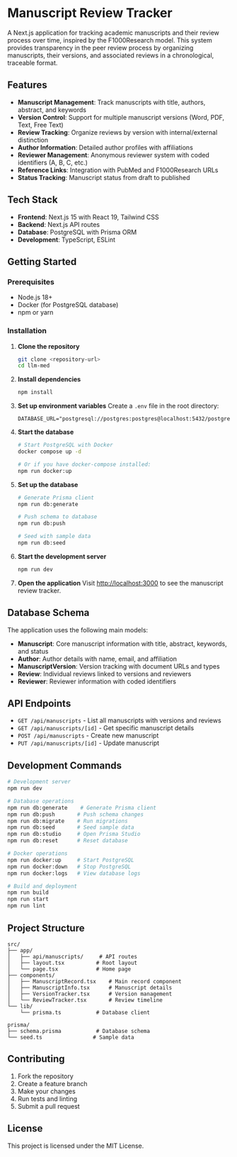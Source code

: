 # Manuscript Review Tracker

A Next.js application for tracking academic manuscripts and their review process over time, inspired by the F1000Research model. This system provides transparency in the peer review process by organizing manuscripts, their versions, and associated reviews in a chronological, traceable format.

## Features

- **Manuscript Management**: Track manuscripts with title, authors, abstract, and keywords
- **Version Control**: Support for multiple manuscript versions (Word, PDF, Text, Free Text)
- **Review Tracking**: Organize reviews by version with internal/external distinction
- **Author Information**: Detailed author profiles with affiliations
- **Reviewer Management**: Anonymous reviewer system with coded identifiers (A, B, C, etc.)
- **Reference Links**: Integration with PubMed and F1000Research URLs
- **Status Tracking**: Manuscript status from draft to published

## Tech Stack

- **Frontend**: Next.js 15 with React 19, Tailwind CSS
- **Backend**: Next.js API routes
- **Database**: PostgreSQL with Prisma ORM
- **Development**: TypeScript, ESLint

## Getting Started

### Prerequisites

- Node.js 18+ 
- Docker (for PostgreSQL database)
- npm or yarn

### Installation

1. **Clone the repository**
   ```bash
   git clone <repository-url>
   cd llm-med
   ```

2. **Install dependencies**
   ```bash
   npm install
   ```

3. **Set up environment variables**
   Create a `.env` file in the root directory:
   ```env
   DATABASE_URL="postgresql://postgres:postgres@localhost:5432/postgres"
   ```

4. **Start the database**
   ```bash
   # Start PostgreSQL with Docker
   docker compose up -d
   
   # Or if you have docker-compose installed:
   npm run docker:up
   ```

5. **Set up the database**
   ```bash
   # Generate Prisma client
   npm run db:generate
   
   # Push schema to database
   npm run db:push
   
   # Seed with sample data
   npm run db:seed
   ```

6. **Start the development server**
   ```bash
   npm run dev
   ```

7. **Open the application**
   Visit [http://localhost:3000](http://localhost:3000) to see the manuscript review tracker.

## Database Schema

The application uses the following main models:

- **Manuscript**: Core manuscript information with title, abstract, keywords, and status
- **Author**: Author details with name, email, and affiliation
- **ManuscriptVersion**: Version tracking with document URLs and types
- **Review**: Individual reviews linked to versions and reviewers
- **Reviewer**: Reviewer information with coded identifiers

## API Endpoints

- `GET /api/manuscripts` - List all manuscripts with versions and reviews
- `GET /api/manuscripts/[id]` - Get specific manuscript details
- `POST /api/manuscripts` - Create new manuscript
- `PUT /api/manuscripts/[id]` - Update manuscript

## Development Commands

```bash
# Development server
npm run dev

# Database operations
npm run db:generate    # Generate Prisma client
npm run db:push       # Push schema changes
npm run db:migrate    # Run migrations
npm run db:seed       # Seed sample data
npm run db:studio     # Open Prisma Studio
npm run db:reset      # Reset database

# Docker operations
npm run docker:up     # Start PostgreSQL
npm run docker:down   # Stop PostgreSQL
npm run docker:logs   # View database logs

# Build and deployment
npm run build
npm run start
npm run lint
```

## Project Structure

```
src/
├── app/
│   ├── api/manuscripts/     # API routes
│   ├── layout.tsx          # Root layout
│   └── page.tsx            # Home page
├── components/
│   ├── ManuscriptRecord.tsx    # Main record component
│   ├── ManuscriptInfo.tsx      # Manuscript details
│   ├── VersionTracker.tsx      # Version management
│   └── ReviewTracker.tsx       # Review timeline
└── lib/
    └── prisma.ts           # Database client

prisma/
├── schema.prisma           # Database schema
└── seed.ts                # Sample data
```

## Contributing

1. Fork the repository
2. Create a feature branch
3. Make your changes
4. Run tests and linting
5. Submit a pull request

## License

This project is licensed under the MIT License.
